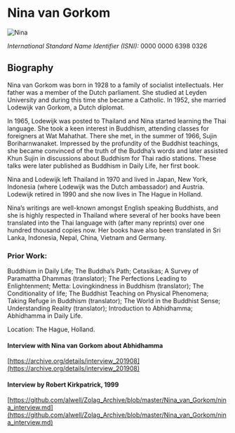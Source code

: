 # Nina van Gorkom

![Nina](https://alwell.github.io/Book_details/nina.jpg)

*International Standard Name Identifier (ISNI):* 0000 0000 6398 0326

## Biography

Nina van Gorkom was born in 1928 to a family of socialist intellectuals. Her father was a member of the Dutch parliament. She studied at Leyden University and during this time she became a Catholic. In 1952, she married Lodewijk van Gorkom, a Dutch diplomat.

In 1965, Lodewijk was posted to Thailand and Nina started learning the Thai language. She took a keen interest in Buddhism, attending classes for foreigners at Wat Mahathat. There she met, in the summer of 1966, Sujin Boriharnwanaket. Impressed by the profundity of the Buddhist teachings, she became convinced of the truth of the Buddha’s words and later assisted Khun Sujin in discussions about Buddhism for Thai radio stations. These talks were later published as Buddhism in Daily Life, her first book.

Nina and Lodewijk left Thailand in 1970 and lived in Japan, New York, Indonesia (where Lodewijk was the Dutch ambassador) and Austria. Lodewijk retired in 1990 and she now lives in The Hague in Holland.

Nina’s writings are well-known amongst English speaking Buddhists, and she is highly respected in Thailand where several of her books have been translated into the Thai language with (after many reprints) over one hundred thousand copies now. Her books have also been translated in Sri Lanka, Indonesia, Nepal, China, Vietnam and Germany.

### Prior Work:

Buddhism in Daily Life; The Buddha’s Path; Cetasikas; A Survey of Paramattha Dhammas (translator); The Perfections Leading to Enlightenment; Metta: Lovingkindness in Buddhism (translator); The Conditionality of life; The Buddhist Teaching on Physical Phenomena; Taking Refuge in Buddhism (translator); The World in the Buddhist Sense; Understanding Reality (translator); Introduction to Abhidhamma; Abhidhamma in Daily Life.

Location: The Hague, Holland.

#### Interview with Nina van Gorkom about Abhidhamma

[https://archive.org/details/interview_201908](https://archive.org/details/interview_201908)

#### Interview by Robert Kirkpatrick, 1999

[https://github.com/alwell/Zolag_Archive/blob/master/Nina_van_Gorkom/nina_interview.md](https://github.com/alwell/Zolag_Archive/blob/master/Nina_van_Gorkom/nina_interview.md)

